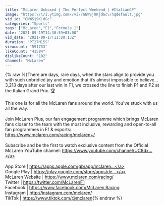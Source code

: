 ```yaml
---
title: "McLaren Unboxed | The Perfect Weekend | #ItalianGP"
image: "https:\/\/i.ytimg.com\/vi\/GNWSj9KjdGc\/hqdefault.jpg"
vid_id: "GNWSj9KjdGc"
categories: "Sports"
tags: ["McLaren","F1","Formula 1"]
date: "2021-09-19T14:30:59+03:00"
vid_date: "2021-09-17T11:00:13Z"
duration: "PT27M15S"
viewcount: "591733"
likeCount: "41584"
dislikeCount: "102"
channel: "McLaren"
---
```

{% raw %}There are days, rare days, when the stars align to provide you with such unbridled joy and emotion that it’s almost impossible to believe... 3,213 days after our last win in F1, we crossed the line to finish P1 and P2 at the Italian Grand Prix. 🏆<br /><br />This one is for all the McLaren fans around the world. You've stuck with us all the way.<br /><br />Join McLaren Plus, our fan engagement programme which brings McLaren fans closer to the team with the most inclusive, rewarding and open-to-all fan programmes in F1 &amp; esports: <a rel="nofollow" target="blank" href="https://www.mclaren.com/racing/mclaren+/">https://www.mclaren.com/racing/mclaren+/</a><br /><br />Subscribe and be the first to watch exclusive content from the Official McLaren YouTube channel: <a rel="nofollow" target="blank" href="https://www.youtube.com/channel/UC8dx...">https://www.youtube.com/channel/UC8dx...</a><br /><br />App Store | <a rel="nofollow" target="blank" href="https://apps.apple.com/gb/app/mclaren...">https://apps.apple.com/gb/app/mclaren...</a><br />Google Play | <a rel="nofollow" target="blank" href="https://play.google.com/store/apps/de...">https://play.google.com/store/apps/de...</a><br />McLaren Website | <a rel="nofollow" target="blank" href="https://www.mclaren.com/racing/">https://www.mclaren.com/racing/</a> <br />Twitter | <a rel="nofollow" target="blank" href="https://twitter.com/McLarenF1">https://twitter.com/McLarenF1</a> <br />Facebook | <a rel="nofollow" target="blank" href="https://www.facebook.com/McLaren.Racing">https://www.facebook.com/McLaren.Racing</a> <br />Instagram | <a rel="nofollow" target="blank" href="http://instagram.com/mclaren/">http://instagram.com/mclaren/</a><br />TikTok | <a rel="nofollow" target="blank" href="https://www.tiktok.com/@mclaren">https://www.tiktok.com/@mclaren</a>{% endraw %}
